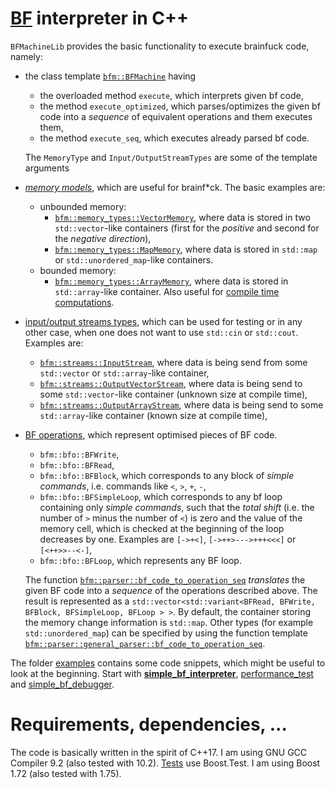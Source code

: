 # [BF](https://esolangs.org/wiki/Brainfuck) interpreter in C++

`BFMachineLib` provides the basic functionality to execute brainfuck code, namely:
* the class template [`bfm::BFMachine`](BFMachineLib/BFMachine/BFMachine.hpp) having
    * the overloaded method `execute`, which interprets given bf code,
    * the method `execute_optimized`, which parses/optimizes the given bf code into a _sequence_ of equivalent operations and them executes them,
    * the method `execute_seq`, which executes already parsed bf code.
    
    The `MemoryType` and `Input/OutputStreamTypes` are some of the template arguments
* [_memory models_](BFMachineLib/MemoryTypes), which are useful for brainf*ck. The basic examples are:
    * unbounded memory: 
        * [`bfm::memory_types::VectorMemory`](BFMachineLib/MemoryTypes/VectorMemory.hpp), where data is stored in two `std::vector`-like containers (first for the _positive_ and second for the _negative direction_),
        * [`bfm::memory_types::MapMemory`](BFMachineLib/MemoryTypes/MapMemory.hpp), where data is stored in `std::map` or `std::unordered_map`-like containers.
    * bounded memory:
        * [`bfm::memory_types::ArrayMemory`](BFMachineLib/MemoryTypes/ArrayMemory.hpp), where data is stored in `std::array`-like container. Also useful for [compile time computations](examples/compile_time_arithmetic/compile_time_arithmetic.cpp).
* [input/output streams types](BFMachineLib/Streams), which can be used for testing or in any other case, when one does not want to use `std::cin` or `std::cout`. Examples are:
    * [`bfm::streams::InputStream`](BFMachineLib/Streams/InputStream.hpp), where data is being send from some `std::vector` or `std::array`-like container,
    * [`bfm::streams::OutputVectorStream`](BFMachineLib/Streams/OutputVectorStream.hpp), where data is being send to some `std::vector`-like container (unknown size at compile time),
    * [`bfm::streams::OutputArrayStream`](BFMachineLib/Streams/OutputArrayStream.hpp), where data is being send to some `std::array`-like container (known size at compile time),
* [BF operations](BFMachineLib/BFOperations/BFOperations.hpp), which represent optimised pieces of BF code.
    * `bfm::bfo::BFWrite`,
    * `bfm::bfo::BFRead`,
    * `bfm::bfo::BFBlock`, which corresponds to any block of _simple commands_, i.e. commands like `<`, `>`, `+`, `-`,
    * `bfm::bfo::BFSimpleLoop`, which corresponds to any bf loop containing only _simple commands_, such that the _total shift_ (i.e. the number of `>` minus the number of `<`) is zero and the value of the memory cell, which is checked at the beginning of the loop decreases by one. Examples are `[->+<]`, `[->++>--->+++<<<]` or `[<++>>--<-]`,
    * `bfm::bfo::BFLoop`, which represents any BF loop.
    
    The function [`bfm::parser::bf_code_to_operation_seq`](BFMachineLib/BFParser/BFCodeToOperationSeq.hpp) _translates_ the given BF code into a _sequence_ of the operations described above. The result is represented as a `std::vector<std::variant<BFRead, BFWrite, BFBlock, BFSimpleLoop, BFLoop > >`. By default, the container storing the memory change information is `std::map`. Other types (for example `std::unordered_map`) can be specified by using the function template [`bfm::parser::general_parser::bf_code_to_operation_seq`](BFMachineLib/BFParser/BFCodeToOperationSeq.hpp).

The folder [examples](examples) contains some code snippets, which might be useful to look at the beginning. Start with [**simple_bf_interpreter**](examples/simple_bf_interpreter/simple_bf_interpreter.cpp), [performance_test](examples/memory_types_performance_comparison/memory_types_performance_comparison.cpp) and [simple_bf_debugger](examples/simple_bf_debugger/simple_bf_debugger.cpp).

# Requirements, dependencies, ...

The code is basically written in the spirit of C++17. I am using GNU GCC Compiler 9.2 (also tested with 10.2).
[Tests](tests) use Boost.Test. I am using Boost 1.72 (also tested with 1.75).
